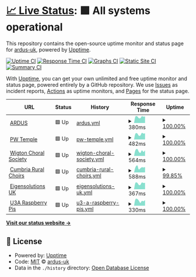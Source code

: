 # [📈 Live Status](https://ardus-uk.github.io/upptime): <!--live status--> **🟩 All systems operational**

This repository contains the open-source uptime monitor and status page for [ardus-uk](ardus.co.uk), powered by [Upptime](https://github.com/upptime/upptime).

[![Uptime CI](https://github.com/ardus-uk/upptime/workflows/Uptime%20CI/badge.svg)](https://github.com/ardus-uk/upptime/actions?query=workflow%3A%22Uptime+CI%22)
[![Response Time CI](https://github.com/ardus-uk/upptime/workflows/Response%20Time%20CI/badge.svg)](https://github.com/ardus-uk/upptime/actions?query=workflow%3A%22Response+Time+CI%22)
[![Graphs CI](https://github.com/ardus-uk/upptime/workflows/Graphs%20CI/badge.svg)](https://github.com/ardus-uk/upptime/actions?query=workflow%3A%22Graphs+CI%22)
[![Static Site CI](https://github.com/ardus-uk/upptime/workflows/Static%20Site%20CI/badge.svg)](https://github.com/ardus-uk/upptime/actions?query=workflow%3A%22Static+Site+CI%22)
[![Summary CI](https://github.com/ardus-uk/upptime/workflows/Summary%20CI/badge.svg)](https://github.com/ardus-uk/upptime/actions?query=workflow%3A%22Summary+CI%22)

With [Upptime](https://upptime.js.org), you can get your own unlimited and free uptime monitor and status page, powered entirely by a GitHub repository. We use [Issues](https://github.com/ardus-uk/upptime/issues) as incident reports, [Actions](https://github.com/ardus-uk/upptime/actions) as uptime monitors, and [Pages](https://ardus-uk.github.io/upptime) for the status page.

<!--start: status pages-->
<!-- This summary is generated by Upptime (https://github.com/upptime/upptime) -->
<!-- Do not edit this manually, your changes will be overwritten -->
<!-- prettier-ignore -->
| URL | Status | History | Response Time | Uptime |
| --- | ------ | ------- | ------------- | ------ |
| <img alt="" src="https://favicons.githubusercontent.com/www.ardus.co.uk" height="13"> [ARDUS](https://www.ardus.co.uk) | 🟩 Up | [ardus.yml](https://github.com/ardus-uk/upptime/commits/HEAD/history/ardus.yml) | <details><summary><img alt="Response time graph" src="./graphs/ardus/response-time-week.png" height="20"> 380ms</summary><br><a href="https://ardus-uk.github.io/upptime/history/ardus"><img alt="Response time 411" src="https://img.shields.io/endpoint?url=https%3A%2F%2Fraw.githubusercontent.com%2Fardus-uk%2Fupptime%2FHEAD%2Fapi%2Fardus%2Fresponse-time.json"></a><br><a href="https://ardus-uk.github.io/upptime/history/ardus"><img alt="24-hour response time 249" src="https://img.shields.io/endpoint?url=https%3A%2F%2Fraw.githubusercontent.com%2Fardus-uk%2Fupptime%2FHEAD%2Fapi%2Fardus%2Fresponse-time-day.json"></a><br><a href="https://ardus-uk.github.io/upptime/history/ardus"><img alt="7-day response time 380" src="https://img.shields.io/endpoint?url=https%3A%2F%2Fraw.githubusercontent.com%2Fardus-uk%2Fupptime%2FHEAD%2Fapi%2Fardus%2Fresponse-time-week.json"></a><br><a href="https://ardus-uk.github.io/upptime/history/ardus"><img alt="30-day response time 409" src="https://img.shields.io/endpoint?url=https%3A%2F%2Fraw.githubusercontent.com%2Fardus-uk%2Fupptime%2FHEAD%2Fapi%2Fardus%2Fresponse-time-month.json"></a><br><a href="https://ardus-uk.github.io/upptime/history/ardus"><img alt="1-year response time 411" src="https://img.shields.io/endpoint?url=https%3A%2F%2Fraw.githubusercontent.com%2Fardus-uk%2Fupptime%2FHEAD%2Fapi%2Fardus%2Fresponse-time-year.json"></a></details> | <details><summary><a href="https://ardus-uk.github.io/upptime/history/ardus">100.00%</a></summary><a href="https://ardus-uk.github.io/upptime/history/ardus"><img alt="All-time uptime 99.95%" src="https://img.shields.io/endpoint?url=https%3A%2F%2Fraw.githubusercontent.com%2Fardus-uk%2Fupptime%2FHEAD%2Fapi%2Fardus%2Fuptime.json"></a><br><a href="https://ardus-uk.github.io/upptime/history/ardus"><img alt="24-hour uptime 100.00%" src="https://img.shields.io/endpoint?url=https%3A%2F%2Fraw.githubusercontent.com%2Fardus-uk%2Fupptime%2FHEAD%2Fapi%2Fardus%2Fuptime-day.json"></a><br><a href="https://ardus-uk.github.io/upptime/history/ardus"><img alt="7-day uptime 100.00%" src="https://img.shields.io/endpoint?url=https%3A%2F%2Fraw.githubusercontent.com%2Fardus-uk%2Fupptime%2FHEAD%2Fapi%2Fardus%2Fuptime-week.json"></a><br><a href="https://ardus-uk.github.io/upptime/history/ardus"><img alt="30-day uptime 99.91%" src="https://img.shields.io/endpoint?url=https%3A%2F%2Fraw.githubusercontent.com%2Fardus-uk%2Fupptime%2FHEAD%2Fapi%2Fardus%2Fuptime-month.json"></a><br><a href="https://ardus-uk.github.io/upptime/history/ardus"><img alt="1-year uptime 99.95%" src="https://img.shields.io/endpoint?url=https%3A%2F%2Fraw.githubusercontent.com%2Fardus-uk%2Fupptime%2FHEAD%2Fapi%2Fardus%2Fuptime-year.json"></a></details>
| <img alt="" src="https://favicons.githubusercontent.com/www.pwtemple.co.uk" height="13"> [PW Temple](https://www.pwtemple.co.uk) | 🟩 Up | [pw-temple.yml](https://github.com/ardus-uk/upptime/commits/HEAD/history/pw-temple.yml) | <details><summary><img alt="Response time graph" src="./graphs/pw-temple/response-time-week.png" height="20"> 482ms</summary><br><a href="https://ardus-uk.github.io/upptime/history/pw-temple"><img alt="Response time 545" src="https://img.shields.io/endpoint?url=https%3A%2F%2Fraw.githubusercontent.com%2Fardus-uk%2Fupptime%2FHEAD%2Fapi%2Fpw-temple%2Fresponse-time.json"></a><br><a href="https://ardus-uk.github.io/upptime/history/pw-temple"><img alt="24-hour response time 336" src="https://img.shields.io/endpoint?url=https%3A%2F%2Fraw.githubusercontent.com%2Fardus-uk%2Fupptime%2FHEAD%2Fapi%2Fpw-temple%2Fresponse-time-day.json"></a><br><a href="https://ardus-uk.github.io/upptime/history/pw-temple"><img alt="7-day response time 482" src="https://img.shields.io/endpoint?url=https%3A%2F%2Fraw.githubusercontent.com%2Fardus-uk%2Fupptime%2FHEAD%2Fapi%2Fpw-temple%2Fresponse-time-week.json"></a><br><a href="https://ardus-uk.github.io/upptime/history/pw-temple"><img alt="30-day response time 533" src="https://img.shields.io/endpoint?url=https%3A%2F%2Fraw.githubusercontent.com%2Fardus-uk%2Fupptime%2FHEAD%2Fapi%2Fpw-temple%2Fresponse-time-month.json"></a><br><a href="https://ardus-uk.github.io/upptime/history/pw-temple"><img alt="1-year response time 545" src="https://img.shields.io/endpoint?url=https%3A%2F%2Fraw.githubusercontent.com%2Fardus-uk%2Fupptime%2FHEAD%2Fapi%2Fpw-temple%2Fresponse-time-year.json"></a></details> | <details><summary><a href="https://ardus-uk.github.io/upptime/history/pw-temple">100.00%</a></summary><a href="https://ardus-uk.github.io/upptime/history/pw-temple"><img alt="All-time uptime 99.98%" src="https://img.shields.io/endpoint?url=https%3A%2F%2Fraw.githubusercontent.com%2Fardus-uk%2Fupptime%2FHEAD%2Fapi%2Fpw-temple%2Fuptime.json"></a><br><a href="https://ardus-uk.github.io/upptime/history/pw-temple"><img alt="24-hour uptime 100.00%" src="https://img.shields.io/endpoint?url=https%3A%2F%2Fraw.githubusercontent.com%2Fardus-uk%2Fupptime%2FHEAD%2Fapi%2Fpw-temple%2Fuptime-day.json"></a><br><a href="https://ardus-uk.github.io/upptime/history/pw-temple"><img alt="7-day uptime 100.00%" src="https://img.shields.io/endpoint?url=https%3A%2F%2Fraw.githubusercontent.com%2Fardus-uk%2Fupptime%2FHEAD%2Fapi%2Fpw-temple%2Fuptime-week.json"></a><br><a href="https://ardus-uk.github.io/upptime/history/pw-temple"><img alt="30-day uptime 100.00%" src="https://img.shields.io/endpoint?url=https%3A%2F%2Fraw.githubusercontent.com%2Fardus-uk%2Fupptime%2FHEAD%2Fapi%2Fpw-temple%2Fuptime-month.json"></a><br><a href="https://ardus-uk.github.io/upptime/history/pw-temple"><img alt="1-year uptime 99.98%" src="https://img.shields.io/endpoint?url=https%3A%2F%2Fraw.githubusercontent.com%2Fardus-uk%2Fupptime%2FHEAD%2Fapi%2Fpw-temple%2Fuptime-year.json"></a></details>
| <img alt="" src="https://favicons.githubusercontent.com/www.wigtonchoral.org.uk" height="13"> [Wigton Choral Society](https://www.wigtonchoral.org.uk) | 🟩 Up | [wigton-choral-society.yml](https://github.com/ardus-uk/upptime/commits/HEAD/history/wigton-choral-society.yml) | <details><summary><img alt="Response time graph" src="./graphs/wigton-choral-society/response-time-week.png" height="20"> 564ms</summary><br><a href="https://ardus-uk.github.io/upptime/history/wigton-choral-society"><img alt="Response time 703" src="https://img.shields.io/endpoint?url=https%3A%2F%2Fraw.githubusercontent.com%2Fardus-uk%2Fupptime%2FHEAD%2Fapi%2Fwigton-choral-society%2Fresponse-time.json"></a><br><a href="https://ardus-uk.github.io/upptime/history/wigton-choral-society"><img alt="24-hour response time 407" src="https://img.shields.io/endpoint?url=https%3A%2F%2Fraw.githubusercontent.com%2Fardus-uk%2Fupptime%2FHEAD%2Fapi%2Fwigton-choral-society%2Fresponse-time-day.json"></a><br><a href="https://ardus-uk.github.io/upptime/history/wigton-choral-society"><img alt="7-day response time 564" src="https://img.shields.io/endpoint?url=https%3A%2F%2Fraw.githubusercontent.com%2Fardus-uk%2Fupptime%2FHEAD%2Fapi%2Fwigton-choral-society%2Fresponse-time-week.json"></a><br><a href="https://ardus-uk.github.io/upptime/history/wigton-choral-society"><img alt="30-day response time 685" src="https://img.shields.io/endpoint?url=https%3A%2F%2Fraw.githubusercontent.com%2Fardus-uk%2Fupptime%2FHEAD%2Fapi%2Fwigton-choral-society%2Fresponse-time-month.json"></a><br><a href="https://ardus-uk.github.io/upptime/history/wigton-choral-society"><img alt="1-year response time 703" src="https://img.shields.io/endpoint?url=https%3A%2F%2Fraw.githubusercontent.com%2Fardus-uk%2Fupptime%2FHEAD%2Fapi%2Fwigton-choral-society%2Fresponse-time-year.json"></a></details> | <details><summary><a href="https://ardus-uk.github.io/upptime/history/wigton-choral-society">100.00%</a></summary><a href="https://ardus-uk.github.io/upptime/history/wigton-choral-society"><img alt="All-time uptime 99.99%" src="https://img.shields.io/endpoint?url=https%3A%2F%2Fraw.githubusercontent.com%2Fardus-uk%2Fupptime%2FHEAD%2Fapi%2Fwigton-choral-society%2Fuptime.json"></a><br><a href="https://ardus-uk.github.io/upptime/history/wigton-choral-society"><img alt="24-hour uptime 100.00%" src="https://img.shields.io/endpoint?url=https%3A%2F%2Fraw.githubusercontent.com%2Fardus-uk%2Fupptime%2FHEAD%2Fapi%2Fwigton-choral-society%2Fuptime-day.json"></a><br><a href="https://ardus-uk.github.io/upptime/history/wigton-choral-society"><img alt="7-day uptime 100.00%" src="https://img.shields.io/endpoint?url=https%3A%2F%2Fraw.githubusercontent.com%2Fardus-uk%2Fupptime%2FHEAD%2Fapi%2Fwigton-choral-society%2Fuptime-week.json"></a><br><a href="https://ardus-uk.github.io/upptime/history/wigton-choral-society"><img alt="30-day uptime 100.00%" src="https://img.shields.io/endpoint?url=https%3A%2F%2Fraw.githubusercontent.com%2Fardus-uk%2Fupptime%2FHEAD%2Fapi%2Fwigton-choral-society%2Fuptime-month.json"></a><br><a href="https://ardus-uk.github.io/upptime/history/wigton-choral-society"><img alt="1-year uptime 99.99%" src="https://img.shields.io/endpoint?url=https%3A%2F%2Fraw.githubusercontent.com%2Fardus-uk%2Fupptime%2FHEAD%2Fapi%2Fwigton-choral-society%2Fuptime-year.json"></a></details>
| <img alt="" src="https://favicons.githubusercontent.com/www.cumbria-rural-choirs.org.uk" height="13"> [Cumbria Rural Choirs](https://www.cumbria-rural-choirs.org.uk) | 🟩 Up | [cumbria-rural-choirs.yml](https://github.com/ardus-uk/upptime/commits/HEAD/history/cumbria-rural-choirs.yml) | <details><summary><img alt="Response time graph" src="./graphs/cumbria-rural-choirs/response-time-week.png" height="20"> 588ms</summary><br><a href="https://ardus-uk.github.io/upptime/history/cumbria-rural-choirs"><img alt="Response time 706" src="https://img.shields.io/endpoint?url=https%3A%2F%2Fraw.githubusercontent.com%2Fardus-uk%2Fupptime%2FHEAD%2Fapi%2Fcumbria-rural-choirs%2Fresponse-time.json"></a><br><a href="https://ardus-uk.github.io/upptime/history/cumbria-rural-choirs"><img alt="24-hour response time 383" src="https://img.shields.io/endpoint?url=https%3A%2F%2Fraw.githubusercontent.com%2Fardus-uk%2Fupptime%2FHEAD%2Fapi%2Fcumbria-rural-choirs%2Fresponse-time-day.json"></a><br><a href="https://ardus-uk.github.io/upptime/history/cumbria-rural-choirs"><img alt="7-day response time 588" src="https://img.shields.io/endpoint?url=https%3A%2F%2Fraw.githubusercontent.com%2Fardus-uk%2Fupptime%2FHEAD%2Fapi%2Fcumbria-rural-choirs%2Fresponse-time-week.json"></a><br><a href="https://ardus-uk.github.io/upptime/history/cumbria-rural-choirs"><img alt="30-day response time 676" src="https://img.shields.io/endpoint?url=https%3A%2F%2Fraw.githubusercontent.com%2Fardus-uk%2Fupptime%2FHEAD%2Fapi%2Fcumbria-rural-choirs%2Fresponse-time-month.json"></a><br><a href="https://ardus-uk.github.io/upptime/history/cumbria-rural-choirs"><img alt="1-year response time 706" src="https://img.shields.io/endpoint?url=https%3A%2F%2Fraw.githubusercontent.com%2Fardus-uk%2Fupptime%2FHEAD%2Fapi%2Fcumbria-rural-choirs%2Fresponse-time-year.json"></a></details> | <details><summary><a href="https://ardus-uk.github.io/upptime/history/cumbria-rural-choirs">99.85%</a></summary><a href="https://ardus-uk.github.io/upptime/history/cumbria-rural-choirs"><img alt="All-time uptime 99.94%" src="https://img.shields.io/endpoint?url=https%3A%2F%2Fraw.githubusercontent.com%2Fardus-uk%2Fupptime%2FHEAD%2Fapi%2Fcumbria-rural-choirs%2Fuptime.json"></a><br><a href="https://ardus-uk.github.io/upptime/history/cumbria-rural-choirs"><img alt="24-hour uptime 98.92%" src="https://img.shields.io/endpoint?url=https%3A%2F%2Fraw.githubusercontent.com%2Fardus-uk%2Fupptime%2FHEAD%2Fapi%2Fcumbria-rural-choirs%2Fuptime-day.json"></a><br><a href="https://ardus-uk.github.io/upptime/history/cumbria-rural-choirs"><img alt="7-day uptime 99.85%" src="https://img.shields.io/endpoint?url=https%3A%2F%2Fraw.githubusercontent.com%2Fardus-uk%2Fupptime%2FHEAD%2Fapi%2Fcumbria-rural-choirs%2Fuptime-week.json"></a><br><a href="https://ardus-uk.github.io/upptime/history/cumbria-rural-choirs"><img alt="30-day uptime 99.96%" src="https://img.shields.io/endpoint?url=https%3A%2F%2Fraw.githubusercontent.com%2Fardus-uk%2Fupptime%2FHEAD%2Fapi%2Fcumbria-rural-choirs%2Fuptime-month.json"></a><br><a href="https://ardus-uk.github.io/upptime/history/cumbria-rural-choirs"><img alt="1-year uptime 99.94%" src="https://img.shields.io/endpoint?url=https%3A%2F%2Fraw.githubusercontent.com%2Fardus-uk%2Fupptime%2FHEAD%2Fapi%2Fcumbria-rural-choirs%2Fuptime-year.json"></a></details>
| <img alt="" src="https://favicons.githubusercontent.com/www.eigensolutions.co.uk" height="13"> [Eigensolutions UK](https://www.eigensolutions.co.uk) | 🟩 Up | [eigensolutions-uk.yml](https://github.com/ardus-uk/upptime/commits/HEAD/history/eigensolutions-uk.yml) | <details><summary><img alt="Response time graph" src="./graphs/eigensolutions-uk/response-time-week.png" height="20"> 367ms</summary><br><a href="https://ardus-uk.github.io/upptime/history/eigensolutions-uk"><img alt="Response time 411" src="https://img.shields.io/endpoint?url=https%3A%2F%2Fraw.githubusercontent.com%2Fardus-uk%2Fupptime%2FHEAD%2Fapi%2Feigensolutions-uk%2Fresponse-time.json"></a><br><a href="https://ardus-uk.github.io/upptime/history/eigensolutions-uk"><img alt="24-hour response time 248" src="https://img.shields.io/endpoint?url=https%3A%2F%2Fraw.githubusercontent.com%2Fardus-uk%2Fupptime%2FHEAD%2Fapi%2Feigensolutions-uk%2Fresponse-time-day.json"></a><br><a href="https://ardus-uk.github.io/upptime/history/eigensolutions-uk"><img alt="7-day response time 367" src="https://img.shields.io/endpoint?url=https%3A%2F%2Fraw.githubusercontent.com%2Fardus-uk%2Fupptime%2FHEAD%2Fapi%2Feigensolutions-uk%2Fresponse-time-week.json"></a><br><a href="https://ardus-uk.github.io/upptime/history/eigensolutions-uk"><img alt="30-day response time 396" src="https://img.shields.io/endpoint?url=https%3A%2F%2Fraw.githubusercontent.com%2Fardus-uk%2Fupptime%2FHEAD%2Fapi%2Feigensolutions-uk%2Fresponse-time-month.json"></a><br><a href="https://ardus-uk.github.io/upptime/history/eigensolutions-uk"><img alt="1-year response time 411" src="https://img.shields.io/endpoint?url=https%3A%2F%2Fraw.githubusercontent.com%2Fardus-uk%2Fupptime%2FHEAD%2Fapi%2Feigensolutions-uk%2Fresponse-time-year.json"></a></details> | <details><summary><a href="https://ardus-uk.github.io/upptime/history/eigensolutions-uk">100.00%</a></summary><a href="https://ardus-uk.github.io/upptime/history/eigensolutions-uk"><img alt="All-time uptime 99.98%" src="https://img.shields.io/endpoint?url=https%3A%2F%2Fraw.githubusercontent.com%2Fardus-uk%2Fupptime%2FHEAD%2Fapi%2Feigensolutions-uk%2Fuptime.json"></a><br><a href="https://ardus-uk.github.io/upptime/history/eigensolutions-uk"><img alt="24-hour uptime 100.00%" src="https://img.shields.io/endpoint?url=https%3A%2F%2Fraw.githubusercontent.com%2Fardus-uk%2Fupptime%2FHEAD%2Fapi%2Feigensolutions-uk%2Fuptime-day.json"></a><br><a href="https://ardus-uk.github.io/upptime/history/eigensolutions-uk"><img alt="7-day uptime 100.00%" src="https://img.shields.io/endpoint?url=https%3A%2F%2Fraw.githubusercontent.com%2Fardus-uk%2Fupptime%2FHEAD%2Fapi%2Feigensolutions-uk%2Fuptime-week.json"></a><br><a href="https://ardus-uk.github.io/upptime/history/eigensolutions-uk"><img alt="30-day uptime 100.00%" src="https://img.shields.io/endpoint?url=https%3A%2F%2Fraw.githubusercontent.com%2Fardus-uk%2Fupptime%2FHEAD%2Fapi%2Feigensolutions-uk%2Fuptime-month.json"></a><br><a href="https://ardus-uk.github.io/upptime/history/eigensolutions-uk"><img alt="1-year uptime 99.98%" src="https://img.shields.io/endpoint?url=https%3A%2F%2Fraw.githubusercontent.com%2Fardus-uk%2Fupptime%2FHEAD%2Fapi%2Feigensolutions-uk%2Fuptime-year.json"></a></details>
| <img alt="" src="https://favicons.githubusercontent.com/u3a.epizy.com" height="13"> [U3A Raspberry Pis](http://u3a.epizy.com/rpis) | 🟩 Up | [u3-a-raspberry-pis.yml](https://github.com/ardus-uk/upptime/commits/HEAD/history/u3-a-raspberry-pis.yml) | <details><summary><img alt="Response time graph" src="./graphs/u3-a-raspberry-pis/response-time-week.png" height="20"> 330ms</summary><br><a href="https://ardus-uk.github.io/upptime/history/u3-a-raspberry-pis"><img alt="Response time 467" src="https://img.shields.io/endpoint?url=https%3A%2F%2Fraw.githubusercontent.com%2Fardus-uk%2Fupptime%2FHEAD%2Fapi%2Fu3-a-raspberry-pis%2Fresponse-time.json"></a><br><a href="https://ardus-uk.github.io/upptime/history/u3-a-raspberry-pis"><img alt="24-hour response time 343" src="https://img.shields.io/endpoint?url=https%3A%2F%2Fraw.githubusercontent.com%2Fardus-uk%2Fupptime%2FHEAD%2Fapi%2Fu3-a-raspberry-pis%2Fresponse-time-day.json"></a><br><a href="https://ardus-uk.github.io/upptime/history/u3-a-raspberry-pis"><img alt="7-day response time 330" src="https://img.shields.io/endpoint?url=https%3A%2F%2Fraw.githubusercontent.com%2Fardus-uk%2Fupptime%2FHEAD%2Fapi%2Fu3-a-raspberry-pis%2Fresponse-time-week.json"></a><br><a href="https://ardus-uk.github.io/upptime/history/u3-a-raspberry-pis"><img alt="30-day response time 373" src="https://img.shields.io/endpoint?url=https%3A%2F%2Fraw.githubusercontent.com%2Fardus-uk%2Fupptime%2FHEAD%2Fapi%2Fu3-a-raspberry-pis%2Fresponse-time-month.json"></a><br><a href="https://ardus-uk.github.io/upptime/history/u3-a-raspberry-pis"><img alt="1-year response time 467" src="https://img.shields.io/endpoint?url=https%3A%2F%2Fraw.githubusercontent.com%2Fardus-uk%2Fupptime%2FHEAD%2Fapi%2Fu3-a-raspberry-pis%2Fresponse-time-year.json"></a></details> | <details><summary><a href="https://ardus-uk.github.io/upptime/history/u3-a-raspberry-pis">100.00%</a></summary><a href="https://ardus-uk.github.io/upptime/history/u3-a-raspberry-pis"><img alt="All-time uptime 99.79%" src="https://img.shields.io/endpoint?url=https%3A%2F%2Fraw.githubusercontent.com%2Fardus-uk%2Fupptime%2FHEAD%2Fapi%2Fu3-a-raspberry-pis%2Fuptime.json"></a><br><a href="https://ardus-uk.github.io/upptime/history/u3-a-raspberry-pis"><img alt="24-hour uptime 100.00%" src="https://img.shields.io/endpoint?url=https%3A%2F%2Fraw.githubusercontent.com%2Fardus-uk%2Fupptime%2FHEAD%2Fapi%2Fu3-a-raspberry-pis%2Fuptime-day.json"></a><br><a href="https://ardus-uk.github.io/upptime/history/u3-a-raspberry-pis"><img alt="7-day uptime 100.00%" src="https://img.shields.io/endpoint?url=https%3A%2F%2Fraw.githubusercontent.com%2Fardus-uk%2Fupptime%2FHEAD%2Fapi%2Fu3-a-raspberry-pis%2Fuptime-week.json"></a><br><a href="https://ardus-uk.github.io/upptime/history/u3-a-raspberry-pis"><img alt="30-day uptime 99.87%" src="https://img.shields.io/endpoint?url=https%3A%2F%2Fraw.githubusercontent.com%2Fardus-uk%2Fupptime%2FHEAD%2Fapi%2Fu3-a-raspberry-pis%2Fuptime-month.json"></a><br><a href="https://ardus-uk.github.io/upptime/history/u3-a-raspberry-pis"><img alt="1-year uptime 99.79%" src="https://img.shields.io/endpoint?url=https%3A%2F%2Fraw.githubusercontent.com%2Fardus-uk%2Fupptime%2FHEAD%2Fapi%2Fu3-a-raspberry-pis%2Fuptime-year.json"></a></details>

<!--end: status pages-->

[**Visit our status website →**](https://ardus-uk.github.io/upptime)

## 📄 License

- Powered by: [Upptime](https://github.com/upptime/upptime)
- Code: [MIT](./LICENSE) © [ardus-uk](ardus.co.uk)
- Data in the `./history` directory: [Open Database License](https://opendatacommons.org/licenses/odbl/1-0/)
